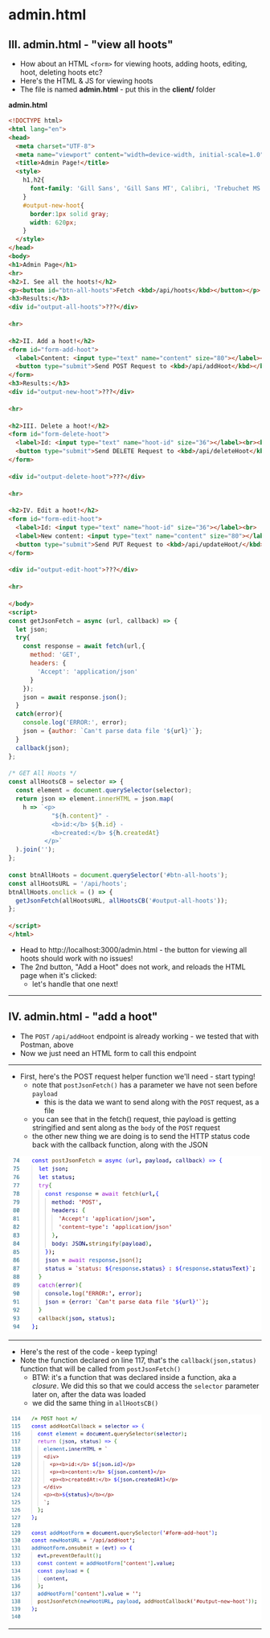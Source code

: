 # admin.html

## III. admin.html - "view all hoots"

- How about an HTML `<form>` for viewing hoots, adding hoots, editing, hoot, deleting hoots etc?
- Here's the HTML & JS for viewing hoots
- The file is named **admin.html** - put this in the **client/** folder

**admin.html**

```html
<!DOCTYPE html>
<html lang="en">
<head>
  <meta charset="UTF-8">
  <meta name="viewport" content="width=device-width, initial-scale=1.0">
  <title>Admin Page!</title>
  <style>
    h1,h2{
      font-family: 'Gill Sans', 'Gill Sans MT', Calibri, 'Trebuchet MS', sans-serif;
    }
    #output-new-hoot{ 
      border:1px solid gray;
      width: 620px;
    }
  </style>
</head>
<body>
<h1>Admin Page</h1>
<hr>
<h2>I. See all the hoots!</h2>
<p><button id="btn-all-hoots">Fetch <kbd>/api/hoots</kbd></button></p>
<h3>Results:</h3>
<div id="output-all-hoots">???</div>

<hr>

<h2>II. Add a hoot!</h2>
<form id="form-add-hoot">
  <label>Content: <input type="text" name="content" size="80"></label><br><br>
  <button type="submit">Send POST Request to <kbd>/api/addHoot</kbd></button>
</form>
<h3>Results:</h3>
<div id="output-new-hoot">???</div>

<hr>

<h2>III. Delete a hoot!</h2>
<form id="form-delete-hoot">
  <label>Id: <input type="text" name="hoot-id" size="36"></label><br><br>
  <button type="submit">Send DELETE Request to <kbd>/api/deleteHoot</kbd></button>
</form>

<div id="output-delete-hoot">???</div>

<hr>

<h2>IV. Edit a hoot!</h2>
<form id="form-edit-hoot">
  <label>Id: <input type="text" name="hoot-id" size="36"></label><br>
  <label>New content: <input type="text" name="content" size="80"></label><br><br>
  <button type="submit">Send PUT Request to <kbd>/api/updateHoot/</kbd></button>
</form>

<div id="output-edit-hoot">???</div>

<hr>

</body>
<script>
const getJsonFetch = async (url, callback) => {
  let json;
  try{
    const response = await fetch(url,{
      method: 'GET',
      headers: {
        'Accept': 'application/json'
      }
    });
    json = await response.json();
  }
  catch(error){
    console.log('ERROR:', error);
    json = {author: `Can't parse data file '${url}'`};
  }
  callback(json);
};

/* GET All Hoots */
const allHootsCB = selector => {
  const element = document.querySelector(selector);
  return json => element.innerHTML = json.map(
    h => `<p>
            "${h.content}" - 
            <b>id:</b> ${h.id} - 
            <b>created:</b> ${h.createdAt}
          </p>`
  ).join('');
};

const btnAllHoots = document.querySelector('#btn-all-hoots');
const allHootsURL = '/api/hoots';
btnAllHoots.onclick = () => {
  getJsonFetch(allHootsURL, allHootsCB('#output-all-hoots'));
};

</script>
</html>
```

- Head to http://localhost:3000/admin.html - the button for viewing all hoots should work with no issues!
- The 2nd button, "Add a Hoot" does not work, and reloads the HTML page when it's clicked:
  - let's handle that one next!

---

## IV. admin.html - "add a hoot"

- The `POST` `/api/addHoot` endpoint is already working - we tested that with Postman, above
- Now we just need an HTML form to call this endpoint


---

- First, here's the POST request helper function we'll need - start typing!
  - note that `postJsonFetch()` has a parameter we have not seen before `payload`
    - this is the data we want to send along with the `POST` request, as a file
  - you can see that in the fetch() request, thie payload is getting stringified and sent along as the `body` of the `POST` request
  - the other new thing we are doing is to send the HTTP status code back with the callback function, along with the JSON

![screenshot](_images/express-10.png)

---

- Here's the rest of the code - keep typing!
- Note the function declared on line 117, that's the `callback(json,status)` function that will be called from `postJsonFetch()`
  - BTW: it's a function that was declared inside a function, aka a *closure*. We did this so that we could access the `selector` parameter later on, after the data was loaded
  - we did the same thing in `allHootsCB()`

![screenshot](_images/express-11.png)

---

